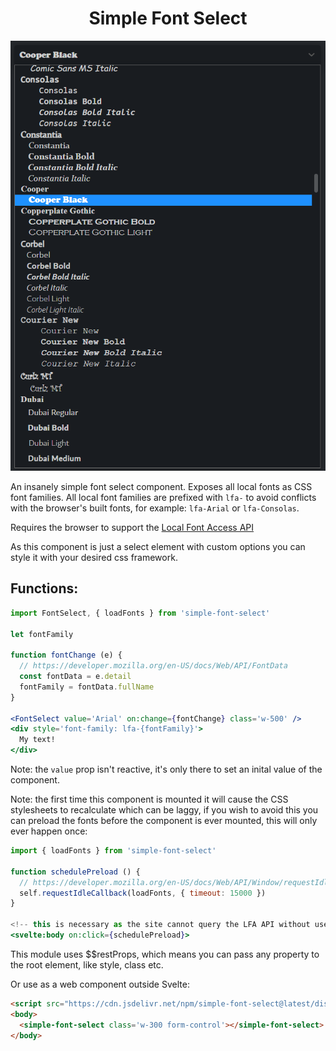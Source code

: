 <h1 align="center">
	Simple Font Select
</h1>
<p align="center">
  <img src="./docs/show.png" alt="show"><br>
</p>

An insanely simple font select component. Exposes all local fonts as CSS font families. All local font families are prefixed with `lfa-` to avoid conflicts with the browser's built fonts, for example: `lfa-Arial` or `lfa-Consolas`.

Requires the browser to support the [Local Font Access API](https://developer.mozilla.org/en-US/docs/Web/API/Local_Font_Access_API)

As this component is just a select element with custom options you can style it with your desired css framework.

## Functions:
```jsx
import FontSelect, { loadFonts } from 'simple-font-select'

let fontFamily

function fontChange (e) {
  // https://developer.mozilla.org/en-US/docs/Web/API/FontData
  const fontData = e.detail
  fontFamily = fontData.fullName
}

<FontSelect value='Arial' on:change={fontChange} class='w-500' />
<div style='font-family: lfa-{fontFamily}'>
  My text!
</div>
```
Note: the `value` prop isn't reactive, it's only there to set an inital value of the component.

Note: the first time this component is mounted it will cause the CSS stylesheets to recalculate which can be laggy, if you wish to avoid this you can preload the fonts before the component is ever mounted, this will only ever happen once:
```jsx
import { loadFonts } from 'simple-font-select'

function schedulePreload () {
  // https://developer.mozilla.org/en-US/docs/Web/API/Window/requestIdleCallback
  self.requestIdleCallback(loadFonts, { timeout: 15000 })
}

<!-- this is necessary as the site cannot query the LFA API without user input -->
<svelte:body on:click={schedulePreload}>
```

This module uses $$restProps, which means you can pass any property to the root element, like style, class etc.

Or use as a web component outside Svelte:
```html
<script src="https://cdn.jsdelivr.net/npm/simple-font-select@latest/dist/simple-font-select.js"></script>
<body>
  <simple-font-select class='w-300 form-control'></simple-font-select>
</body>
```